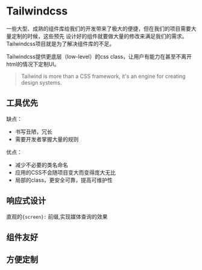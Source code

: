 # Tailwindcss

一些大型、成熟的组件库给我们的开发带来了极大的便捷，但在我们的项目需要大量定制的时候，这些预先
设计好的组件就要做大量的修改来满足我们的需求。Tailwindcss项目就是为了解决组件库的不足。

Tailwindcss提供更底层（low-level）的css class，让用户有能力在甚至不离开html的情况下定制UI。

> Tailwind is more than a CSS framework, it's an engine for creating design systems.

## 工具优先

缺点：

+ 书写丑陋，冗长
+ 需要开发者掌握大量的规则

优点：

+ 减少不必要的类名命名
+ 应用的CSS不会随项目变大而变得庞大无比
+ 局部的class，更安全可靠，提高可维护性

## 响应式设计

直观的```{screen}:``` 前缀,实现媒体查询的效果

## 组件友好

## 方便定制



